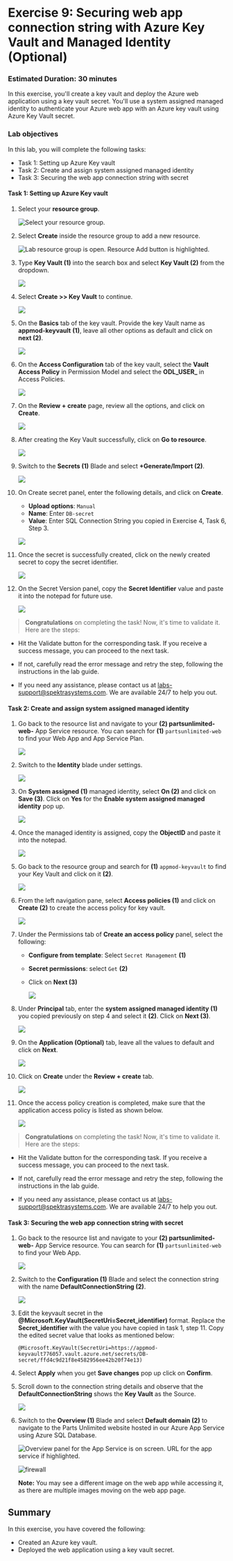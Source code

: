 # Exercise 9: Securing web app connection string with Azure Key Vault and Managed Identity (Optional)
### Estimated Duration: 30 minutes 

In this exercise, you'll create a key vault and deploy the Azure web application using a key vault secret. You'll use a system assigned managed identity to authenticate your Azure web app with an Azure key vault using Azure Key Vault secret.

### Lab objectives
In this lab, you will complete the following tasks:
   - Task 1: Setting up Azure Key vault
   - Task 2: Create and assign system assigned managed identity
   - Task 3: Securing the web app connection string with secret

#### Task 1: Setting up Azure Key vault

1. Select your **resource group**. 

   ![Select your resource group.](media/resource-group-1.png "Resource Group")

1. Select **Create** inside the resource group to add a new resource.

   ![Lab resource group is open. Resource Add button is highlighted.](media/portal-add-resource-1.png "Lab Resource Group")
    
1. Type **Key Vault (1)** into the search box and select **Key Vault (2)** from the dropdown.

   ![](media/lab9_01.png)

1. Select **Create >> Key Vault** to continue.

   ![](media/9.1.4.png)
    
1. On the **Basics** tab of the key vault. Provide the key Vault name as **appmod-keyvault<inject key="DeploymentID" enableCopy="false"/>** **(1)**, leave all other options as default and click on **next (2)**.

   ![](media/9.1.5.png)

1. On the **Access Configuration** tab of the key vault, select the **Vault Access Policy** in Permission Model and select the **ODL_USER_<inject key="DeploymentID"/>** in Access Policies.

   ![](media/9.1.6.png)

1. On the **Review + create** page, review all the options, and click on **Create**.

   ![](media/lab9_04.png)
    
1. After creating the Key Vault successfully, click on **Go to resource**.

   ![](media/lab9_09.png)

1. Switch to the **Secrets (1)** Blade and select **+Generate/Import (2)**.

   ![](media/lab9_05.png)
   
1. On Create secret panel, enter the following details, and click on **Create**.
   
   - **Upload options**: `Manual`
   - **Name**: Enter `DB-secret`
   - **Value**: Enter SQL Connection String you copied in Exercise 4, Task 6, Step 3.

   ![](media/lab9_06.png)
   
1. Once the secret is successfully created, click on the newly created secret to copy the secret identifier.

   ![](media/lab9_07.png)

1. On the Secret Version panel, copy the **Secret Identifier** value and paste it into the notepad for future use.

   ![](media/lab9_08.png)

  > **Congratulations** on completing the task! Now, it's time to validate it. Here are the steps:
	
  - Hit the Validate button for the corresponding task. If you receive a success message, you can proceed to the next task. 
  - If not, carefully read the error message and retry the step, following the instructions in the lab guide.
  - If you need any assistance, please contact us at labs-support@spektrasystems.com. We are available 24/7 to help you out.

    <validation step="d5ea3d61-f8f2-437e-8c74-5e3a7eb7d545" />
   
#### Task 2: Create and assign system assigned managed identity

1. Go back to the resource list and navigate to your **(2) partsunlimited-web-<inject key="DeploymentID" enableCopy="false"/>**
App Service resource. You can search for **(1)** `partsunlimited-web` to find your Web App and App Service Plan.

   ![](media/resource-group-appservice-resource.png )
   
1. Switch to the **Identity** blade under settings.
   
   ![](media/Identity1.png)
   
1. On **System assigned (1)** managed identity, select **On (2)** and click on **Save (3)**. Click on **Yes** for the **Enable system assigned managed identity** pop up.

   ![](media/Identity2.png)
   
1. Once the managed identity is assigned, copy the **ObjectID** and paste it into the notepad.

   ![](media/Identity_03.png)
   
1. Go back to the resource group and search for **(1)** `appmod-keyvault` to find your Key Vault and click on it **(2)**.

   ![](media/Identity3.png)
   
1. From the left navigation pane, select **Access policies (1)** and click on **Create (2)** to create the access policy for key vault.

   ![](media/Identity4.png)
 
1. Under the Permissions tab of **Create an access policy** panel, select the following:

   - **Configure from template**: Select `Secret Management` **(1)**
   - **Secret permissions**: select `Get` **(2)**
   - Click on **Next (3)**

     ![](media/Identity5.png)
   
1. Under **Principal** tab, enter the **system assigned managed identity (1)** you copied previously on step 4 and select it **(2)**. Click on **Next (3)**.

   ![](media/Identity6.png)
   
1. On the **Application (Optional)** tab, leave all the values to default and click on **Next**.

   ![](media/key-update.png)

1. Click on **Create** under the **Review + create** tab.

   ![](media/Identity7.png)
     
1. Once the access policy creation is completed, make sure that the application access policy is listed as shown below.

    ![](media/Identity8.png)

  > **Congratulations** on completing the task! Now, it's time to validate it. Here are the steps:
	
  - Hit the Validate button for the corresponding task. If you receive a success message, you can proceed to the next task. 
  - If not, carefully read the error message and retry the step, following the instructions in the lab guide.
  - If you need any assistance, please contact us at labs-support@spektrasystems.com. We are available 24/7 to help you out.

    <validation step="9cc92802-2d42-4fc9-9c06-35b312613149" />
       
#### Task 3: Securing the web app connection string with secret

1. Go back to the resource list and navigate to your **(2) partsunlimited-web-<inject key="DeploymentID" enableCopy="false"/>**
App Service resource. You can search for **(1)** `partsunlimited-web` to find your Web App.

   ![](media/resource-group-appservice-resource.png )

1. Switch to the **Configuration (1)** Blade and select the connection string with the name **DefaultConnectionString (2)**.

   ![](media/connection1.png)
   
1. Edit the keyvault secret in the **@Microsoft.KeyVault(SecretUri=Secret_identifier)** format. Replace the **Secret_identifier** with the value you have copied in task 1, step 11. Copy the edited secret value that looks as mentioned below:

    `@Microsoft.KeyVault(SecretUri=https://appmod-keyvault776057.vault.azure.net/secrets/DB-secret/ffd4c9d21f8e4582956ee42b20f74e13)`
 
1. Select **Apply** when you get **Save changes** pop up click on **Confirm**.
   
1. Scroll down to the connection string details and observe that the **DefaultConnectionString** shows the **Key Vault** as the Source.
   
   ![](media/image30.png)
   
1. Switch to the **Overview (1)** Blade and select **Default domain (2)** to navigate to the Parts Unlimited website hosted in our Azure App Service using Azure SQL Database.

    ![Overview panel for the App Service is on screen. URL for the app service if highlighted.](media/appmod-ex4-t6-s8.png "App Service public URL")
    
    ![firewall](media/E7T3S7.png)
    
    
     **Note:** You may see a different image on the web app while accessing it, as there are multiple images moving on the web app page.
   
 ## Summary
 
In this exercise, you have covered the following:
  
   - Created an Azure key vault.
   - Deployed the web application using a key vault secret.
